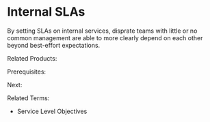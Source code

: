 # Internal SLAs

By setting SLAs on internal services, disprate teams with little or no common management are able to more clearly depend on each other beyond best-effort expectations.

Related Products:

Prerequisites:

Next:

Related Terms:

- Service Level Objectives